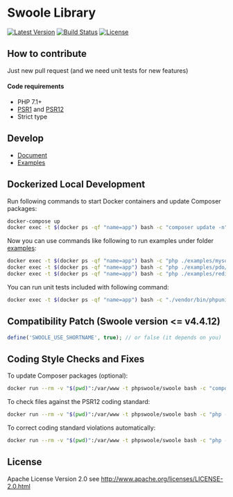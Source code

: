 # Swoole Library

[![Latest Version](https://img.shields.io/github/release/swoole/library.svg?style=flat-square)](https://github.com/swoole/library/releases)
[![Build Status](https://api.travis-ci.org/swoole/library.svg)](https://travis-ci.org/swoole/library)
[![License](https://img.shields.io/badge/license-apache2-blue.svg)](LICENSE)

## How to contribute

Just new pull request (and we need unit tests for new features)

#### Code requirements

+ PHP 7.1+
+ [PSR1](https://www.php-fig.org/psr/psr-1/) and [PSR12](https://www.php-fig.org/psr/psr-12/)
+ Strict type

## Develop

+ [Document](https://wiki.swoole.com/wiki/page/p-library.html)
+ [Examples](https://github.com/swoole/library/tree/master/examples)

## Dockerized Local Development

Run following commands to start Docker containers and update Composer packages:

```bash
docker-compose up
docker exec -t $(docker ps -qf "name=app") bash -c "composer update -n"
```

Now you can use commands like following to run examples under folder [examples](https://github.com/swoole/library/tree/master/examples):

```bash
docker exec -t $(docker ps -qf "name=app") bash -c "php ./examples/mysqli/base.php"
docker exec -t $(docker ps -qf "name=app") bash -c "php ./examples/pdo/base.php"
docker exec -t $(docker ps -qf "name=app") bash -c "php ./examples/redis/base.php"
```

You can run unit tests included with following command:

```bash
docker exec -t $(docker ps -qf "name=app") bash -c "./vendor/bin/phpunit"
```

## Compatibility Patch (Swoole version <= v4.4.12)

```php
define('SWOOLE_USE_SHORTNAME', true); // or false (it depends on you)
```

## Coding Style Checks and Fixes

To update Composer packages (optional):

```bash
docker run --rm -v "$(pwd)":/var/www -t phpswoole/swoole bash -c "composer update -n"
```

To check files against the PSR12 coding standard:

```bash
docker run --rm -v "$(pwd)":/var/www -t phpswoole/swoole bash -c "php -d swoole.enable_library=off ./vendor/bin/phpcs  --standard=PSR12 examples src"
```

To correct coding standard violations automatically:

```bash
docker run --rm -v "$(pwd)":/var/www -t phpswoole/swoole bash -c "php -d swoole.enable_library=off ./vendor/bin/phpcbf --standard=PSR12 examples src"
```

## License

Apache License Version 2.0 see http://www.apache.org/licenses/LICENSE-2.0.html
